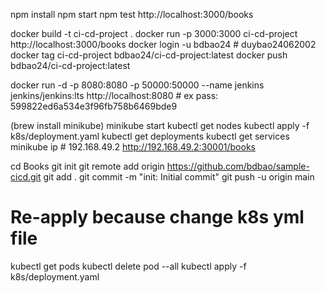 npm install
npm start
npm test
http://localhost:3000/books




docker build -t ci-cd-project .
docker run -p 3000:3000 ci-cd-project
http://localhost:3000/books
docker login -u bdbao24 # duybao24062002
docker tag ci-cd-project bdbao24/ci-cd-project:latest
docker push bdbao24/ci-cd-project:latest

docker run -d -p 8080:8080 -p 50000:50000 --name jenkins jenkins/jenkins:lts
http://localhost:8080 # ex pass: 599822ed6a534e3f96fb758b6469bde9

(brew install minikube)
minikube start
kubectl get nodes
kubectl apply -f k8s/deployment.yaml
kubectl get deployments
kubectl get services
minikube ip # 192.168.49.2
http://192.168.49.2:30001/books

cd Books
git init
git remote add origin https://github.com/bdbao/sample-cicd.git
git add .
git commit -m "init: Initial commit"
git push -u origin main

# Re-apply because change k8s yml file
kubectl get pods
kubectl delete pod --all
kubectl apply -f k8s/deployment.yaml

